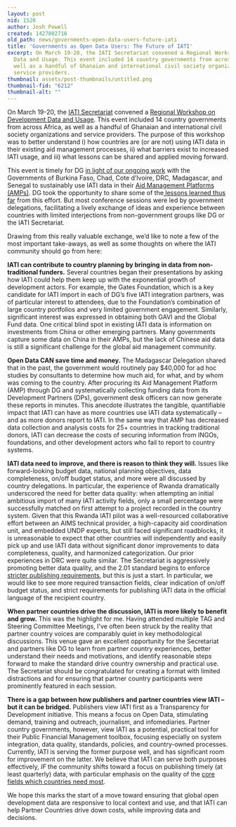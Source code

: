 ```yaml
---
layout: post
nid: 1520
author: Josh Powell
created: 1427802716
old_path: news/governments-open-data-users-future-iati
title: 'Governments as Open Data Users: The Future of IATI'
excerpt: On March 19-20, the IATI Secretariat convened a Regional Workshop on Development
  Data and Usage. This event included 14 country governments from across Africa, as
  well as a handful of Ghanaian and international civil society organizations and
  service providers.
thumbnail: assets/post-thumbnails/untitled.png
thumbnail-fid: "6212"
thumbnail-alt: ""
---
```


On March 19-20, the [IATI Secretariat](http://www.aidtransparency.net/governance/secretariat) convened a [Regional Workshop on Development Data and Usage](http://www.aidtransparency.net/about/partner-country-perspectives/iatiundp-regional-workshop-on-data-usage-accra-ghana). This event included 14 country governments from across Africa, as well as a handful of Ghanaian and international civil society organizations and service providers. The purpose of this workshop was to better understand i) how countries are (or are not) using IATI data in their existing aid management processes, ii) what barriers exist to increased IATI usage, and iii) what lessons can be shared and applied moving forward.

This event is timely for DG [in light of our ongoing work](/news/ensuring-data-works-where-it-counts-iati-and-country-systems) with the Governments of Burkina Faso, Chad, Cote d’Ivoire, DRC, Madagascar, and Senegal to sustainably use IATI data in their [Aid Management Platforms (AMPs)](/programs/aid-management-program). DG took the opportunity to share some of the[ lessons learned thus far](/news/iati-and-country-systems-data-evaluation-results) from this effort. But most conference sessions were led by government delegations, facilitating a lively exchange of ideas and experience between countries with limited interjections from non-government groups like DG or the IATI Secretariat.

Drawing from this really valuable exchange, we’d like to note a few of the most important take-aways, as well as some thoughts on where the IATI community should go from here: 

**IATI can contribute to country planning by bringing in data from non-traditional funders.** Several countries began their presentations by asking how IATI could help them keep up with the exponential growth of development actors. For example, the Gates Foundation, which is a key candidate for IATI import in each of DG’s five IATI integration partners, was of particular interest to attendees, due to the Foundation’s combination of large country portfolios and very limited government engagement. Similarly, significant interest was expressed in obtaining both GAVI and the Global Fund data. One critical blind spot in existing IATI data is information on investments from China or other emerging partners. Many governments capture some data on China in their AMPs, but the lack of Chinese aid data is still a significant challenge for the global aid management community.

**Open Data CAN save time and money.** The Madagascar Delegation shared that in the past, the government would routinely pay $40,000 for ad hoc studies by consultants to determine how much aid, for what, and by whom was coming to the country. After procuring its Aid Management Platform (AMP) through DG and systematically collecting funding data from its Development Partners (DPs), government desk officers can now generate these reports in minutes. This anecdote illustrates the tangible, quantifiable impact that IATI can have as more countries use IATI data systematically – and as more donors report to IATI. In the same way that AMP has decreased data collection and analysis costs for 25+ countries in tracking traditional donors, IATI can decrease the costs of securing information from INGOs, foundations, and other development actors who fail to report to country systems.

**IATI data need to improve, and there is reason to think they will.** Issues like forward-looking budget data, national planning objectives, data completeness, on/off budget status, and more were all discussed by country delegations. In particular, the experience of Rwanda dramatically underscored the need for better data quality: when attempting an initial ambitious import of many IATI activity fields, only a small percentage were successfully matched on first attempt to a project recorded in the country system. Given that this Rwanda IATI pilot was a well-resourced collaborative effort between an AIMS technical provider, a high-capacity aid coordination unit, and embedded UNDP experts, but still faced significant roadblocks, it is unreasonable to expect that other countries will independently and easily pick up and use IATI data without significant donor improvements to data completeness, quality, and harmonized categorization. Our prior experiences in DRC were quite similar. The Secretariat is aggressively promoting better data quality, and the 2.01 standard begins to enforce [stricter publishing requirements](http://support.iatistandard.org/entries/52502089-Upgrading-to-2-01-What-s-involved-A-non-technical-summary-), but this is just a start. In particular, we would like to see more required transaction fields, clear indication of on/off budget status, and strict requirements for publishing IATI data in the official language of the recipient country.

**When partner countries drive the discussion, IATI is more likely to benefit and grow.** This was the highlight for me. Having attended multiple TAG and Steering Committee Meetings, I’ve often been struck by the reality that partner country voices are comparably quiet in key methodological discussions. This venue gave an excellent opportunity for the Secretariat and partners like DG to learn from partner country experiences, better understand their needs and motivations, and identify reasonable steps forward to make the standard drive country ownership and practical use. The Secretariat should be congratulated for creating a format with limited distractions and for ensuring that partner country participants were prominently featured in each session.

**There is a gap between how publishers and partner countries view IATI – but it can be bridged.** Publishers view IATI first as a Transparency for Development initiative. This means a focus on Open Data, stimulating demand, training and outreach, journalism, and infomediaries. Partner country governments, however, view IATI as a potential, practical tool for their Public Financial Management toolbox, focusing especially on system integration, data quality, standards, policies, and country-owned processes. Currently, IATI is serving the former purpose well, and has significant room for improvement on the latter. We believe that IATI can serve both purposes effectively, <em>IF</em> the community shifts toward a focus on publishing timely (at least quarterly) data, with particular emphasis on the quality of the [core fields which countries need most](/news/iati-and-country-systems-data-evaluation-methodology).

We hope this marks the start of a move toward ensuring that global open development data are responsive to local context and use, and that IATI can help Partner Countries drive down costs, while improving data and decisions.

